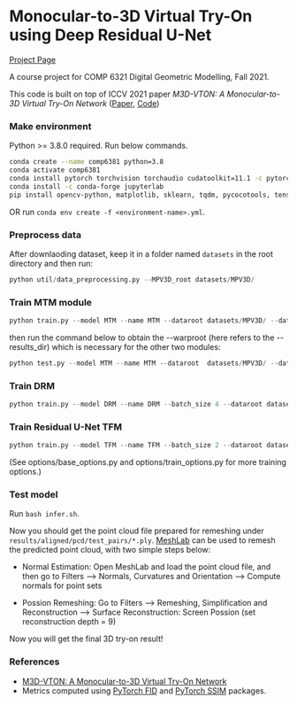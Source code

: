# Monocular-to-3D Virtual Try-On using Deep Residual U-Net

[Project Page](https://hasibzunair.github.io/resm3dvton/)

A course project for COMP 6321 Digital Geometric Modelling, Fall 2021.

This code is built on top of ICCV 2021 paper *M3D-VTON: A Monocular-to-3D Virtual Try-On Network* ([Paper](https://arxiv.org/abs/2108.05126), [Code](https://github.com/fyviezhao/M3D-VTON))

### Make environment

Python >= 3.8.0 required. Run below commands.

```sh
conda create --name comp6381 python=3.8
conda activate comp6381
conda install pytorch torchvision torchaudio cudatoolkit=11.1 -c pytorch-lts -c nvidia
conda install -c conda-forge jupyterlab
pip install opencv-python, matplotlib, sklearn, tqdm, pycocotools, tensorboard
```

OR run `conda env create -f <environment-name>.yml`.

### Preprocess data

After downlaoding dataset, keep it in a folder named `datasets` in the root directory and then run:

```python
python util/data_preprocessing.py --MPV3D_root datasets/MPV3D/
```

### Train MTM module
```python
python train.py --model MTM --name MTM --dataroot datasets/MPV3D/ --datalist train_pairs --checkpoints_dir logs/res-m3dvton
```
then run the command below to obtain the --warproot (here refers to the --results_dir) which is necessary for the other two modules:

```python
python test.py --model MTM --name MTM --dataroot  datasets/MPV3D/ --datalist train_pairs --checkpoints_dir logs/res-m3dvton/ --results_dir outs/mtm_outputs
```

### Train DRM
```python
python train.py --model DRM --name DRM --batch_size 4 --dataroot datasets/MPV3D/ --warproot outs/mtm_outputs/aligned/MTM/train_pairs --datalist train_pairs --checkpoints_dir logs/res-m3dvton
```

### Train Residual U-Net TFM
```python
python train.py --model TFM --name TFM --batch_size 2 --dataroot datasets/MPV3D/ --warproot outs/mtm_outputs/aligned/MTM/train_pairs --datalist train_pairs --checkpoints_dir logs/res-m3dvton

```
(See options/base_options.py and options/train_options.py for more training options.)

### Test model
Run `bash infer.sh`.

Now you should get the point cloud file prepared for remeshing under `results/aligned/pcd/test_pairs/*.ply`. [MeshLab](https://www.meshlab.net/) can be used to remesh the predicted point cloud, with two simple steps below:

- Normal Estimation: Open MeshLab and load the point cloud file, and then go to Filters --> Normals, Curvatures and Orientation --> Compute normals for point sets

- Possion Remeshing: Go to Filters --> Remeshing, Simplification and Reconstruction --> Surface Reconstruction: Screen Possion (set reconstruction depth = 9)

Now you will get the final 3D try-on result!


### References
* [M3D-VTON: A Monocular-to-3D Virtual Try-On Network](https://arxiv.org/abs/2108.05126)
* Metrics computed using [PyTorch FID](https://github.com/mseitzer/pytorch-fid) and [PyTorch SSIM](https://github.com/Po-Hsun-Su/pytorch-ssim) packages.